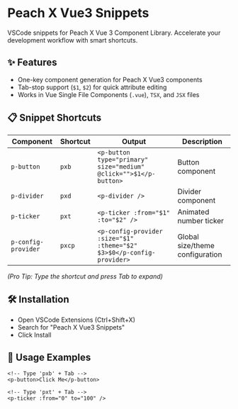 # Peach X Vue3 Snippets
VSCode snippets for Peach X Vue 3 Component Library. Accelerate your development workflow with smart shortcuts.

## ✨ Features
- One-key component generation for Peach X Vue3 components
- Tab-stop support (`$1`, `$2`) for quick attribute editing
- Works in Vue Single File Components (`.vue`), `TSX`, and `JSX` files

## 📋 Snippet Shortcuts
| Component | Shortcut | Output | Description |
| --------- | -------- | ------ | ----------- |
| `p-button`  | `pxb`      | `<p-button type="primary" size="medium" @click="">$1</p-button>` | Button component |
| `p-divider` | `pxd`     | `<p-divider />` | Divider component |
| `p-ticker`  | `pxt`      | `<p-ticker :from="$1" :to="$2" />` | Animated number ticker |
| `p-config-provider` | `pxcp` | `<p-config-provider :size="$1" :theme="$2" $3>$0</p-config-provider>` | Global size/theme configuration |

*(Pro Tip: Type the shortcut and press Tab to expand)*

## 🛠 Installation
- Open VSCode Extensions (Ctrl+Shift+X)
- Search for "Peach X Vue3 Snippets"
- Click Install

## 🚀 Usage Examples
```vue
<!-- Type 'pxb' + Tab -->
<p-button>Click Me</p-button>

<!-- Type 'pxt' + Tab -->
<p-ticker :from="0" to="100" />
```